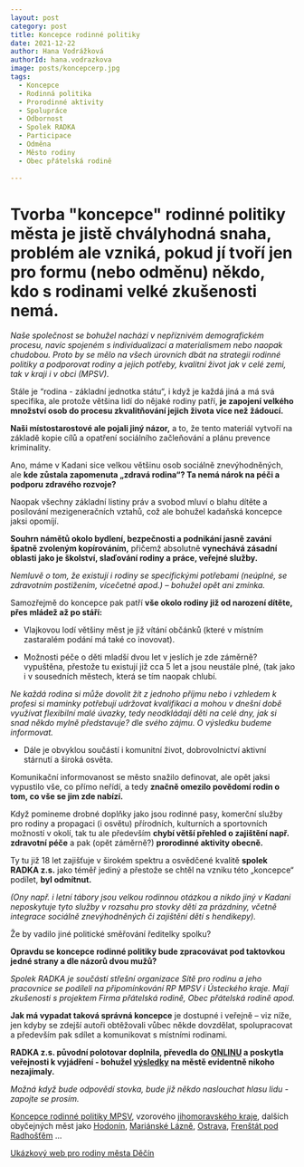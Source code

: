 ```yaml
---
layout: post
category: post
title: Koncepce rodinné politiky    
date: 2021-12-22
author: Hana Vodrážková
authorId: hana.vodrazkova
image: posts/koncepcerp.jpg
tags:
  - Koncepce 
  - Rodinná politika
  - Prorodinné aktivity
  - Spolupráce
  - Odbornost
  - Spolek RADKA
  - Participace
  - Odměna
  - Město rodiny
  - Obec přátelská rodině 
  
---
```


# Tvorba "koncepce" rodinné politiky města je jistě chvályhodná snaha, problém ale vzniká, pokud jí tvoří jen pro formu (nebo odměnu) někdo, kdo s rodinami velké zkušenosti nemá.

*Naše společnost se bohužel nachází v nepříznivém demografickém procesu, navíc spojeném s individualizací a materialismem nebo naopak chudobou. 
Proto by se mělo na všech úrovních dbát na strategii rodinné politiky a podporovat rodiny a jejich potřeby, kvalitní život jak v celé zemi, tak v kraji i v obci (MPSV).*

Stále je “rodina - základní jednotka státu“, i když je každá jiná a má svá specifika, ale protože většina lidí do nějaké rodiny patří, **je zapojení velkého množství osob 
do procesu zkvalitňování jejich života více než žádoucí.**

**Naši místostarostové ale pojali jiný názor,** a to, že tento materiál vytvoří na základě kopie cílů a opatření sociálního začleňování a plánu prevence kriminality.

Ano, máme v Kadani sice velkou většinu osob sociálně znevýhodněných, ale **kde zůstala zapomenuta „zdravá rodina“? Ta nemá nárok na péči a podporu zdravého rozvoje?** 

Naopak všechny základní listiny práv a svobod mluví o blahu dítěte a posilování mezigeneračních vztahů, což ale bohužel kadaňská koncepce jaksi opomíjí.

**Souhrn námětů okolo bydlení, bezpečnosti a podnikání jasně zavání špatně zvoleným kopírováním,** přičemž absolutně **vynechává zásadní oblasti jako je školství, slaďování rodiny a práce, veřejné služby.**

*Nemluvě o tom, že existují i rodiny se specifickými potřebami (neúplné, se zdravotním postižením, vícečetné apod.) – bohužel opět ani zmínka.*

Samozřejmě do koncepce pak patří **vše okolo rodiny již od narození dítěte, přes mládež až po stáří:** 
- Vlajkovou lodí většiny měst je již vítání občánků (které v místním zastaralém podání má také co inovovat). 

- Možnosti péče o děti mladší dvou let v jeslích je zde záměrně? vypuštěna, přestože tu existují již cca 5 let a jsou neustále plné, (tak jako i v sousedních městech, která se tím naopak chlubí. 

*Ne každá rodina si může dovolit žít z jednoho příjmu nebo i vzhledem k profesi si maminky potřebují udržovat kvalifikaci a mohou v dnešní době využívat flexibilní malé úvazky, tedy neodkládají děti na celé dny, jak si snad někdo mylně představuje?
dle svého zájmu. O výsledku budeme informovat.*

- Dále je obvyklou součástí i komunitní život, dobrovolnictví aktivní stárnutí a široká osvěta.

Komunikační informovanost se město snažilo definovat, ale opět jaksi vypustilo vše, co přímo neřídí, a tedy **značně omezilo povědomí rodin o tom, co vše se jim zde 
nabízí.**

Když pomineme drobné doplňky jako jsou rodinné pasy, komerční služby pro rodiny a propagaci (i osvětu) přírodních, kulturních a sportovních možností v okolí, tak tu 
ale především **chybí větší přehled o zajištění např. zdravotní péče** a pak (opět záměrně?) **prorodinné aktivity obecně.** 

Ty tu již 18 let zajišťuje v širokém spektru a osvědčené kvalitě **spolek RADKA z.s.** jako téměř jediný a přestože se chtěl na vzniku této „koncepce“ podílet, **byl odmítnut.**

*(Ony např. i letní tábory jsou velkou rodinnou otázkou a nikdo jiný v Kadani neposkytuje tyto služby v rozsahu pro stovky dětí za prázdniny, včetně integrace sociálně 
znevýhodněných či zajištění dětí s hendikepy).*

Že by vadilo jiné politické směřování ředitelky spolku?

**Opravdu se koncepce rodinné politiky bude zpracovávat pod taktovkou jedné strany a dle názorů dvou mužů?**

*Spolek RADKA je součástí střešní organizace Sítě pro rodinu a jeho pracovnice se podíleli na připomínkování RP MPSV i Ústeckého kraje. Mají zkušenosti s projektem 
Firma přátelská rodině, Obec přátelská rodině apod.*

**Jak má vypadat taková správná koncepce** je dostupné i veřejně – viz níže, jen kdyby se zdejší autoři obtěžovali vůbec někde dovzdělat, spolupracovat a především pak sdílet a komunikovat s místními rodinami.

**RADKA z.s. původní polotovar doplnila, převedla do [ONLINU](https://www.facebook.com/groups/759898087391253/permalink/4439203002794058/) a poskytla veřejnosti k vyjádření - bohužel [výsledky](https://drive.google.com/file/d/1yXNFMx6G9w3rgD0LPKB-Dl5yZYy9LHbs/view?usp=sharing) na městě evidentně nikoho nezajímaly.** 

*Možná když bude odpovědí stovka, bude již někdo naslouchat hlasu lidu - zapojte se prosím.*

[Koncepce rodinné politiky MPSV](https://www.mpsv.cz/documents/20142/225508/Koncepce_rodinne_politiky.pdf/5d1efd93-3932-e2df-2da3-da30d5fa8253), vzorového [jihomoravského kraje](https://www.rodinnapolitika.cz/koncepce-rodinne-politiky-na-urovni-obci), 
dalších obyčejných měst jako [Hodonín](https://www.rodinnapolitika.cz/webfiles/soubory/koncepce_rp_hodonin.pdf), [Mariánské Lázně](https://www.muml.cz/e_download.php?file=data/editor/860cs_1.pdf&original=Koncepce%20rodinn%C3%A9%20politiky%20m%C4%9Bsta%20Mari%C3%A1nsk%C3%A9%20L%C3%A1zn%C4%9B.pdf), [Ostrava](https://socialnizaclenovani.ostrava.cz/wp-content/uploads/2018/05/Koncepce-rodinn%C3%A9-politiky-SMO_k-p%C5%99ipom%C3%ADnk%C3%A1m_28_5_2018.pdf), [Frenštát pod Radhošťěm](https://mufrenstat.cz/assets/File.ashx?id_org=3471&id_dokumenty=215264) ...

[Ukázkový web pro rodiny města Děčín](https://rodina.mmdecin.cz/kompletni-katalog/14-volny-cas-a-sluzby)







